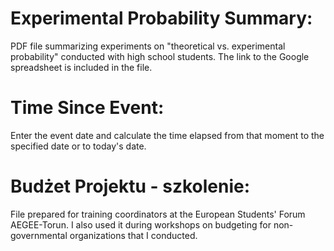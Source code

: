 # Experimental Probability Summary:
PDF file summarizing experiments on "theoretical vs. experimental probability" conducted with high school students. The link to the Google spreadsheet is included in the file.

# Time Since Event:
Enter the event date and calculate the time elapsed from that moment to the specified date or to today's date.

# Budżet Projektu - szkolenie:
File prepared for training coordinators at the European Students' Forum AEGEE-Torun. I also used it during workshops on budgeting for non-governmental organizations that I conducted.





